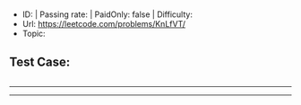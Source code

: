 #                                                                

* ID:         | Passing rate:  | PaidOnly: false  | Difficulty:  
* Url: https://leetcode.com/problems/KnLfVT/ 
* Topic:  

## Test Case:

```

```

---


---